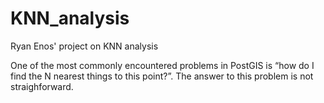 # KNN_analysis
Ryan Enos' project on KNN analysis

One of the most commonly encountered problems in PostGIS is “how do I find the N nearest things to this point?”. The answer to this problem is not straighforward. 
